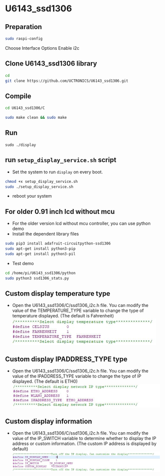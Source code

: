 # U6143_ssd1306
## Preparation
```bash
sudo raspi-config
```
Choose Interface Options 
Enable i2c

##  Clone U6143_ssd1306 library 
```bash
cd
git clone https://github.com/UCTRONICS/U6143_ssd1306.git
```
## Compile 
```bash
cd U6143_ssd1306/C
```
```bash
sudo make clean && sudo make 
```
## Run 
```
sudo ./display
```

## run `setup_display_service.sh` script
- Set the system to run `display` on every boot.
```bash
chmod +x setup_display_service.sh
sudo ./setup_display_service.sh
```
- reboot your system

## For older 0.91 inch lcd without mcu 
- For the older version lcd without mcu controller, you can use python demo
- Install the dependent library files
```bash
sudo pip3 install adafruit-circuitpython-ssd1306
sudo apt-get install python3-pip
sudo apt-get install python3-pil
```
- Test demo 
```bash 
cd /home/pi/U6143_ssd1306/python 
sudo python3 ssd1306_stats.py
```

## Custom display temperature type 
- Open the U6143_ssd1306/C/ssd1306_i2c.h file. You can modify the value of the TEMPERATURE_TYPE variable to change the type of temperature displayed. (The default is Fahrenheit)
![EasyBehavior](https://github.com/UCTRONICS/pic/blob/master/OLED/select_temperature.jpg)


## Custom display IPADDRESS_TYPE type 
- Open the U6143_ssd1306/C/ssd1306_i2c.h file. You can modify the value of the IPADDRESS_TYPE variable to change the type of IP displayed. (The default is ETH0)
![EasyBehavior](https://github.com/UCTRONICS/pic/blob/master/OLED/select_ip.jpg)

## Custom display information 
- Open the U6143_ssd1306/C/ssd1306_i2c.h file. You can modify the value of the IP_SWITCH variable to determine whether to display the IP address or custom information. (The custom IP address is displayed by default)
![EasyBehavior](https://github.com/UCTRONICS/pic/blob/master/OLED/custom_display.jpg)





